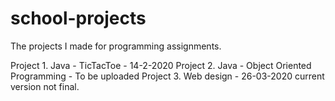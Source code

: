 # school-projects
The projects I made for programming assignments.

Project 1. Java - TicTacToe - 14-2-2020
Project 2. Java - Object Oriented Programming - To be uploaded
Project 3. Web design - 26-03-2020 current version not final.
